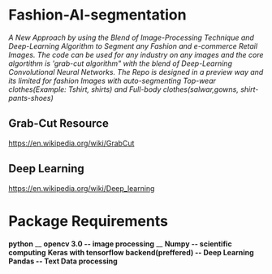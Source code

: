 # Fashion-AI-segmentation
*A New Approach by using the Blend of Image-Processing Technique and Deep-Learning Algorithm to Segment any Fashion and e-commerce Retail Images.
The code can be used for any industry on any images and the core algortithm is 'grab-cut algorithm" with the blend of Deep-Learning Convolutional Neural Networks. The Repo is designed in a preview way and its limited for fashion Images with auto-segmenting Top-wear clothes(Example: Tshirt, shirts) and Full-body clothes(salwar,gowns, shirt-pants-shoes)*

## Grab-Cut Resource 
https://en.wikipedia.org/wiki/GrabCut
## Deep Learning
https://en.wikipedia.org/wiki/Deep_learning
# Package Requirements
**python** __
**opencv 3.0 -- image processing** __
**Numpy -- scientific computing**
**Keras with tensorflow backend(preffered) -- Deep Learning**
**Pandas -- Text Data processing**
